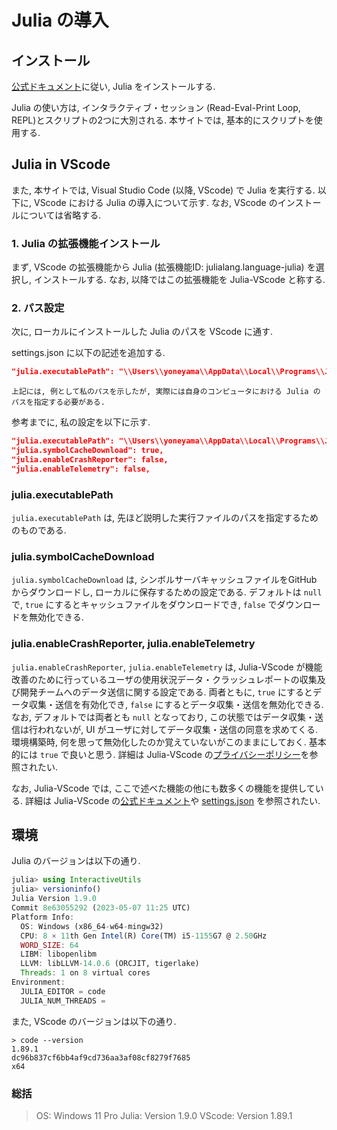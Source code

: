 # Julia の導入

## インストール

[公式ドキュメント](https://julialang.org/downloads/)に従い, Julia をインストールする. 

Julia の使い方は, インタラクティブ・セッション (Read-Eval-Print Loop, REPL)とスクリプトの2つに大別される. 本サイトでは, 基本的にスクリプトを使用する.

## Julia in VScode

また, 本サイトでは, Visual Studio Code (以降, VScode) で Julia を実行する. 以下に, VScode における Julia の導入について示す. なお, VScode のインストールについては省略する.

### 1. Julia の拡張機能インストール

まず, VScode の拡張機能から Julia (拡張機能ID: julialang.language-julia) を選択し, インストールする. なお, 以降ではこの拡張機能を Julia-VScode と称する.

### 2. パス設定

次に, ローカルにインストールした Julia のパスを VScode に通す.

settings.json に以下の記述を追加する.

```json
"julia.executablePath": "\\Users\\yoneyama\\AppData\\Local\\Programs\\Julia-1.9.0\\bin\\julia.exe"
```

```{note}
上記には, 例として私のパスを示したが, 実際には自身のコンピュータにおける Julia のパスを指定する必要がある. 
```

参考までに, 私の設定を以下に示す.

```json
"julia.executablePath": "\\Users\\yoneyama\\AppData\\Local\\Programs\\Julia-1.9.0\\bin\\julia.exe",
"julia.symbolCacheDownload": true,
"julia.enableCrashReporter": false,
"julia.enableTelemetry": false,
```

### julia.executablePath

`julia.executablePath` は, 先ほど説明した実行ファイルのパスを指定するためのものである.

### julia.symbolCacheDownload

`julia.symbolCacheDownload` は, シンボルサーバキャッシュファイルをGitHub からダウンロードし, ローカルに保存するための設定である. デフォルトは `null` で, `true` にするとキャッシュファイルをダウンロードでき, `false` でダウンロードを無効化できる.

### julia.enableCrashReporter, julia.enableTelemetry

`julia.enableCrashReporter`, `julia.enableTelemetry` は, Julia-VScode が機能改善のために行っているユーザの使用状況データ・クラッシュレポートの収集及び開発チームへのデータ送信に関する設定である.  両者ともに, `true` にするとデータ収集・送信を有効化でき, `false` にするとデータ収集・送信を無効化できる. なお, デフォルトでは両者とも `null` となっており, この状態ではデータ収集・送信は行われないが, UI がユーザに対してデータ収集・送信の同意を求めてくる. 環境構築時, 何を思って無効化したのか覚えていないがこのままにしておく. 基本的には `true` で良いと思う. 詳細は Julia-VScode の[プライバシーポリシー](https://github.com/julia-vscode/julia-vscode/wiki/Privacy-Policy)を参照されたい.

なお, Julia-VScode では, ここで述べた機能の他にも数多くの機能を提供している. 詳細は Julia-VScode の[公式ドキュメント](https://www.julia-vscode.org/docs/v1.3/)や [settings.json](https://github.com/julia-vscode/julia-vscode/blob/main/package.json) を参照されたい.

## 環境

Julia のバージョンは以下の通り.

```Julia
julia> using InteractiveUtils
julia> versioninfo()
Julia Version 1.9.0
Commit 8e63055292 (2023-05-07 11:25 UTC)
Platform Info:
  OS: Windows (x86_64-w64-mingw32)
  CPU: 8 × 11th Gen Intel(R) Core(TM) i5-1155G7 @ 2.50GHz
  WORD_SIZE: 64
  LIBM: libopenlibm
  LLVM: libLLVM-14.0.6 (ORCJIT, tigerlake)
  Threads: 1 on 8 virtual cores
Environment:
  JULIA_EDITOR = code
  JULIA_NUM_THREADS =
```

また, VScode のバージョンは以下の通り.

```shell
> code --version
1.89.1
dc96b837cf6bb4af9cd736aa3af08cf8279f7685
x64
```

### 総括

> OS: Windows 11 Pro
> Julia: Version 1.9.0
> VScode: Version 1.89.1
